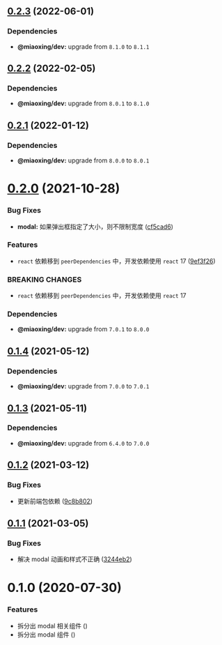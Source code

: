 ## [0.2.3](https://github.com/miaoxing/mxjs-modal/compare/v0.2.2...v0.2.3) (2022-06-01)





### Dependencies

* **@miaoxing/dev:** upgrade from `8.1.0` to `8.1.1`

## [0.2.2](https://github.com/miaoxing/mxjs-modal/compare/v0.2.1...v0.2.2) (2022-02-05)





### Dependencies

* **@miaoxing/dev:** upgrade from `8.0.1` to `8.1.0`

## [0.2.1](https://github.com/miaoxing/mxjs-modal/compare/v0.2.0...v0.2.1) (2022-01-12)





### Dependencies

* **@miaoxing/dev:** upgrade from `8.0.0` to `8.0.1`

# [0.2.0](https://github.com/miaoxing/mxjs-modal/compare/v0.1.4...v0.2.0) (2021-10-28)


### Bug Fixes

* **modal:** 如果弹出框指定了大小，则不限制宽度 ([cf5cad6](https://github.com/miaoxing/mxjs-modal/commit/cf5cad6b1590eececda94c4cac637dba5561e20a))


### Features

* `react` 依赖移到 `peerDependencies` 中，开发依赖使用 `react` 17 ([9ef3f26](https://github.com/miaoxing/mxjs-modal/commit/9ef3f26f316f1284c982093cf5b4fa250219aa9e))


### BREAKING CHANGES

* `react` 依赖移到 `peerDependencies` 中，开发依赖使用 `react` 17





### Dependencies

* **@miaoxing/dev:** upgrade from `7.0.1` to `8.0.0`

## [0.1.4](https://github.com/miaoxing/mxjs-modal/compare/v0.1.3...v0.1.4) (2021-05-12)





### Dependencies

* **@miaoxing/dev:** upgrade from `7.0.0` to `7.0.1`

## [0.1.3](https://github.com/miaoxing/mxjs-modal/compare/v0.1.2...v0.1.3) (2021-05-11)





### Dependencies

* **@miaoxing/dev:** upgrade from `6.4.0` to `7.0.0`

## [0.1.2](https://github.com/miaoxing/mxjs-modal/compare/v0.1.1...v0.1.2) (2021-03-12)


### Bug Fixes

* 更新前端包依赖 ([9c8b802](https://github.com/miaoxing/mxjs-modal/commit/9c8b80215a09edb7af1dc0ab3d4d1bd7902ce400))

## [0.1.1](https://github.com/miaoxing/mxjs-modal/compare/v0.1.0...v0.1.1) (2021-03-05)


### Bug Fixes

* 解决 modal 动画和样式不正确 ([3244eb2](https://github.com/miaoxing/mxjs-modal/commit/3244eb229d384b4668e50f124415290dc8a0db10))

# 0.1.0 (2020-07-30)


### Features

* 拆分出 modal 相关组件 ([](https://github.com/miaoxing/mxjs-modal/commit/))
* 拆分出 modal 组件 ([](https://github.com/miaoxing/mxjs-modal/commit/))
